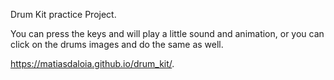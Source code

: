 Drum Kit practice Project.

You can press the keys and will play a little sound and animation, or you can click on the drums images and do the same as well.

https://matiasdaloia.github.io/drum_kit/.
